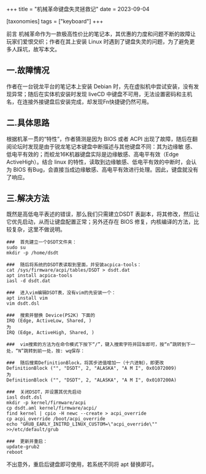+++
title = "机械革命键盘失灵拯救记"
date = 2023-09-04

[taxonomies]
tags = ["keyboard"]
+++

前言 机械革命作为一款极高性价比的笔记本，其优惠的力度和问题不断的故障让玩家们爱恨交织；作者在其上安装 Linux 时遇到了键盘失灵的问题，为了避免更多人踩坑，故写本文。
<!-- more -->
## 一.故障情况

作者在一台锐龙平台的笔记本上安装 Debian 时，先在虚拟机中尝试安装，没有发现异常；随后在实体机安装时发现 liveCD 中键盘不可用，无法设置密码和主机名，在连接外接键盘后安装完成，却发现Fn快捷键仍然可用。

## 二.具体思路

根据机革一贯的“特性”，作者猜测是因为 BIOS 或者 ACPI 出现了故障，随后在翻阅论坛时发现是由于锐龙笔记本键盘中断描述与其他键盘不同：其为边缘敏 感、低电平有效的；而蛟龙16K机器键盘实际是边缘敏感、高电平有效（Edge ActiveHigh）。结合 linux 的特性，读取到边缘敏感、低电平有效的中断时，会认为 BIOS 有Bug，会直接当成边缘敏感、高电平有效进行处理。因此，键盘就没有了响应。

## 三.解决方法

既然是高低电平表述的错误，那么我们只需建立DSDT 表副本，将其修改，然后让它优先启动，从而让键盘配置正常；另外还存在 BIOS 修复，内核编译的方法，比较复杂，这里不做说明。
```
###  首先建立一个DSDT文件夹：
sudo su
mkdir -p /home/dsdt

###  随后将系统的DSDT表读取到里面，并安装acpica-tools：
cat /sys/firmware/acpi/tables/DSDT > dsdt.dat
apt install acpica-tools
iasl -d dsdt.dat

###  进入vim编辑DSDT表，没有vim的先安装一个：
apt install vim
vim dsdt.dsl

###  搜索并替换 Device(PS2K) 下面的
IRQ (Edge, ActiveLow, Shared, ) 
为
IRQ (Edge, ActiveHigh, Shared, ) 

###  vim搜索的方法为在命令模式下按下“/”，键入搜索字符并回车即可，按“n”跳转到下一处，“N”跳转到前一处，按: wq保存：

###  随后搜索DefinitionBlock，将其步进值增加一（十六进制），即更改
DefinitionBlock ("", "DSDT", 2, "ALASKA", "A M I", 0x01072009)
为
DefinitionBlock ("", "DSDT", 2, "ALASKA", "A M I", 0x0107200A)

###  关闭DSDT，并设置其优先启动
iasl dsdt.dsl
mkdir -p kernel/firmware/acpi
cp dsdt.aml kernel/firmware/acpi/
find kernel | cpio -H newc --create > acpi_override
cp acpi_override /boot/acpi_override
echo "GRUB_EARLY_INITRD_LINUX_CUSTOM=\"acpi_override\"" >>/etc/default/grub

###  更新并重启：
update-grub2
reboot
```                   

不出意外，重启后键盘即可使用，若系统不同将 apt 替换即可。


